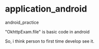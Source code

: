 # application_android
android_practice

"OkhttpExam.file" is basic code in android

So, i think person to first time develop see it.
